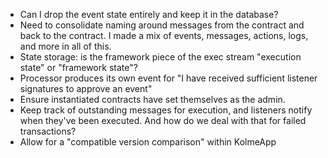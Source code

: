 * Can I drop the event state entirely and keep it in the database?
* Need to consolidate naming around messages from the contract and back to the contract. I made a mix of events, messages, actions, logs, and more in all of this.
* State storage: is the framework piece of the exec stream "execution state" or "framework state"?
* Processor produces its own event for "I have received sufficient listener signatures to approve an event"
* Ensure instantiated contracts have set themselves as the admin.
* Keep track of outstanding messages for execution, and listeners notify when they've been executed. And how do we deal with that for failed transactions?
* Allow for a "compatible version comparison" within KolmeApp
